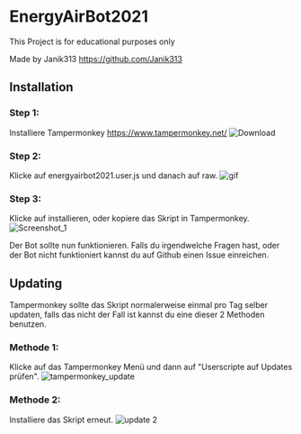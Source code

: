 # EnergyAirBot2021
This Project is for educational purposes only

Made by Janik313 https://github.com/Janik313

## Installation
### Step 1:
Installiere Tampermonkey https://www.tampermonkey.net/
![Download](https://user-images.githubusercontent.com/54064741/68319442-a0d01880-00be-11ea-84b8-d5f887d48a67.png)
### Step 2:
Klicke auf energyairbot2021.user.js und danach auf raw.
![gif](https://user-images.githubusercontent.com/54064741/68321277-b4c94980-00c1-11ea-84ae-9a1fba831c5a.gif)
### Step 3:
Klicke auf installieren, oder kopiere das Skript in Tampermonkey.
![Screenshot_1](https://user-images.githubusercontent.com/54064741/68320846-fa394700-00c0-11ea-851c-3fb333b9beac.png)

Der Bot sollte nun funktionieren.
Falls du irgendwelche Fragen hast, oder der Bot nicht funktioniert kannst du auf Github einen Issue einreichen.

## Updating
Tampermonkey sollte das Skript normalerweise einmal pro Tag selber updaten, falls das nicht der Fall ist kannst du eine dieser 2 Methoden benutzen.
### Methode 1:
Klicke auf das Tampermonkey Menü und dann auf "Userscripte auf Updates prüfen".
![tampermonkey_update](https://user-images.githubusercontent.com/54064741/68547513-a7260380-03e2-11ea-9b45-2011389e021c.gif)
### Methode 2:
Installiere das Skript erneut.
![update 2](https://user-images.githubusercontent.com/54064741/68547519-ae4d1180-03e2-11ea-813c-a2184485da76.gif)
